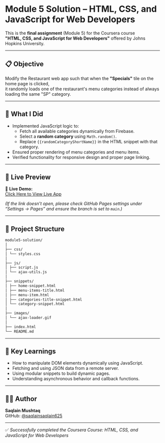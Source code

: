 # Module 5 Solution – HTML, CSS, and JavaScript for Web Developers

This is the **final assignment** (Module 5) for the Coursera course  
**"HTML, CSS, and JavaScript for Web Developers"** offered by Johns Hopkins University.

---

## 📋 Objective

Modify the Restaurant web app such that when the **"Specials"** tile on the home page is clicked,  
it randomly loads one of the restaurant's menu categories instead of always loading the same "SP" category.

---

## 🧩 What I Did

- Implemented JavaScript logic to:
  - Fetch all available categories dynamically from Firebase.
  - Select a **random category** using `Math.random()`.
  - Replace `{{randomCategoryShortName}}` in the HTML snippet with that category.
- Ensured proper rendering of menu categories and menu items.
- Verified functionality for responsive design and proper page linking.

---

## 🚀 Live Preview

🔗 **Live Demo:**  
[Click Here to View Live App](https://saqlainsaqlain625.github.io/Coursera-test/module5-solution/index.html)

*(If the link doesn’t open, please check GitHub Pages settings under “Settings → Pages” and ensure the branch is set to `main`.)*

---

## 📂 Project Structure
```bash
module5-solution/
│
├── css/
│ └── styles.css
│
├── js/
│ ├── script.js
│ └── ajax-utils.js
│
├── snippets/
│ ├── home-snippet.html
│ ├── menu-items-title.html
│ ├── menu-item.html
│ ├── categories-title-snippet.html
│ └── category-snippet.html
│
├── images/
│ └── ajax-loader.gif
│
├── index.html
└── README.md
```

---

## 🧠 Key Learnings

- How to manipulate DOM elements dynamically using JavaScript.
- Fetching and using JSON data from a remote server.
- Using modular snippets to build dynamic pages.
- Understanding asynchronous behavior and callback functions.

---

## 👨‍💻 Author

**Saqlain Mushtaq**  
GitHub: [@saqlainsaqlain625](https://github.com/saqlainsaqlain625)

---

✅ *Successfully completed the Coursera Course: HTML, CSS, and JavaScript for Web Developers*


